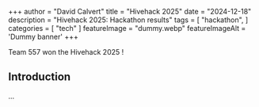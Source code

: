 +++
author = "David Calvert"
title = "Hivehack 2025"
date = "2024-12-18"
description = "Hivehack 2025: Hackathon results"
tags = [
    "hackathon",
]
categories = [
    "tech"
]
featureImage = "dummy.webp"
featureImageAlt = 'Dummy banner'
+++

Team 557 won the Hivehack 2025 !

<!--more-->

## Introduction

...
